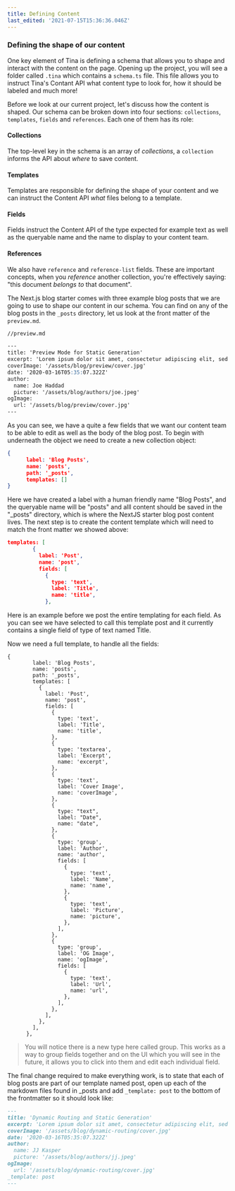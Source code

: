 ```yaml
---
title: Defining Content 
last_edited: '2021-07-15T15:36:36.046Z'
---
```


### Defining the shape of our content

One key element of Tina is defining a schema that allows you to shape and interact with the content on the page. Opening up the project, you will see a folder called `.tina` which contains a `schema.ts` file. This file allows you to instruct Tina's Contant API what content type to look for, how it should be labeled and much more!

Before we look at our current project, let's discuss how the content is shaped. Our schema can be broken down into four sections: `collections`, `templates`, `fields` and `references`. Each one of them has its role:

#### Collections

The top-level key in the schema is an array of *collections*, a `collection` informs the API about *where* to save content.

#### Templates

Templates are responsible for defining the shape of your content and we can instruct the Content API *what* files belong to a template.

#### Fields

Fields instruct the Content API of the type expected for example text as well as the queryable name and the name to display to your content team.

#### References

We also have `reference` and `reference-list` fields. These are important concepts, when you *reference* another collection, you're effectively saying: "this document *belongs to* that document".

The Next.js blog starter comes with three example blog posts that we are going to use to shape our content in our schema. You can find on any of the blog posts in the `_posts` directory, let us look at the front matter of the `preview.md`.

```md
//preview.md

---
title: 'Preview Mode for Static Generation'
excerpt: 'Lorem ipsum dolor sit amet, consectetur adipiscing elit, sed do eiusmod tempor incididunt ut labore et dolore magna aliqua. Praesent elementum facilisis leo vel fringilla est ullamcorper eget. At imperdiet dui accumsan sit amet nulla facilities morbi tempus.'
coverImage: '/assets/blog/preview/cover.jpg'
date: '2020-03-16T05:35:07.322Z'  
author:
  name: Joe Haddad
  picture: '/assets/blog/authors/joe.jpeg'
ogImage:
  url: '/assets/blog/preview/cover.jpg'
---
```

As you can see, we have a quite a few fields that we want our content team to be able to edit as well as the body of the blog post. To begin with underneath the object we need to create a new collection object:

```json
{
      label: 'Blog Posts',
      name: 'posts',
      path: '_posts',
      templates: []
}
```

Here we have created a label with a human friendly name "Blog Posts", and the queryable name will be "posts" and alll content should be saved in the "_posts" directory, which is where the NextJS starter blog post content lives.  The next step is to create the content template which will need to match the front matter we showed above:

```json
templates: [
        {
          label: 'Post',
          name: 'post',
          fields: [
            {
              type: 'text',
              label: 'Title',
              name: 'title',
            },
```

Here is an example before we post the entire templating for each field. As you can see we have selected to call this template post and it currently contains a single field of type of text named Title.

Now we need a full template, to handle all the fields:

```json,copy
{
        label: 'Blog Posts',
        name: 'posts',
        path: '_posts',
        templates: [
          {
            label: 'Post',
            name: 'post',
            fields: [
              {
                type: 'text',
                label: 'Title',
                name: 'title',
              },
              {
                type: 'textarea',
                label: 'Excerpt',
                name: 'excerpt',
              },
              {
                type: 'text',
                label: 'Cover Image',
                name: 'coverImage',
              },
              {
                type: "text",
                label: "Date",
                name: "date",
              },
              {
                type: 'group',
                label: 'Author',
                name: 'author',
                fields: [
                  {
                    type: 'text',
                    label: 'Name',
                    name: 'name',
                  },
                  {
                    type: 'text',
                    label: 'Picture',
                    name: 'picture',
                  },
                ],
              },
              {
                type: 'group',
                label: 'OG Image',
                name: 'ogImage',
                fields: [
                  {
                    type: 'text',
                    label: 'Url',
                    name: 'url',
                  },
                ],
              },
            ],
          },
        ],
      },
```

> You will notice there is a new type here called group. This works as a way to group fields together and on the UI which you will see in the future, it allows you to click into them and edit each individual field.

The final change required to make everything work, is to state that each of blog posts are part of our template named post, open up each of the markdown files found in _posts and add `_template: post` to the bottom of the frontmatter so it should look like: 

```md
---
title: 'Dynamic Routing and Static Generation'
excerpt: 'Lorem ipsum dolor sit amet, consectetur adipiscing elit, sed do eiusmod tempor incididunt ut labore et dolore magna aliqua. Praesent elementum facilisis leo vel fringilla est ullamcorper eget. At imperdiet dui accumsan sit amet nulla facilities morbi tempus.'
coverImage: '/assets/blog/dynamic-routing/cover.jpg'
date: '2020-03-16T05:35:07.322Z'
author:
  name: JJ Kasper
  picture: '/assets/blog/authors/jj.jpeg'
ogImage:
  url: '/assets/blog/dynamic-routing/cover.jpg'
_template: post
---
```
